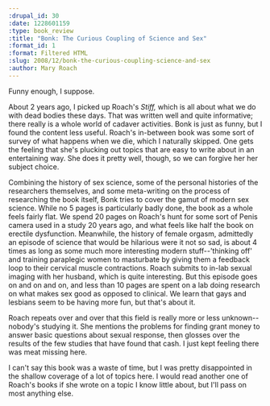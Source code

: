 ```yaml
--- 
:drupal_id: 30
:date: 1228601159
:type: book_review
:title: "Bonk: The Curious Coupling of Science and Sex"
:format_id: 1
:format: Filtered HTML
:slug: 2008/12/bonk-the-curious-coupling-science-and-sex
:author: Mary Roach
---
```

Funny enough, I suppose.

About 2 years ago, I picked up Roach's <i>Stiff,</i> which is all about what we do with dead bodies these days.  That was written well and quite informative; there really is a whole world of cadaver activities.  Bonk is just as funny, but I found the content less useful.  Roach's in-between book was some sort of survey of what happens when we die, which I naturally skipped.  One gets the feeling that she's plucking out topics that are easy to write about in an entertaining way.  She does it pretty well, though, so we can forgive her her subject choice.

Combining the history of sex science, some of the personal histories of the researchers themselves, and some meta-writing on the process of researching the book itself, Bonk tries to cover the gamut of modern sex science.  While no 5 pages is particularly badly done, the book as a whole feels fairly flat.  We spend 20 pages on Roach's hunt for some sort of Penis camera used in a study 20 years ago, and what feels like half the book on erectile dysfunction.  Meanwhile, the history of female orgasm, admittedly an episode of science that would be hilarious were it not so sad, is about 4 times as long as some much more interesting modern stuff--'thinking off' and training paraplegic women to masturbate by giving them a feedback loop to their cervical muscle contractions.  Roach submits to in-lab sexual imaging with her husband, which is quite interesting.  But this episode goes on and on and on, and less than 10 pages are spent on a lab doing research on what makes sex good as opposed to clinical.  We learn that gays and lesbians seem to be having more fun, but that's about it.

Roach repeats over and over that this field is really more or less unknown--nobody's studying it.  She mentions the problems for finding grant money to answer basic questions about sexual response, then glosses over the results of the few studies that have found that cash.  I just kept feeling there was meat missing here.

I can't say this book was a waste of time, but I was pretty disappointed in the shallow coverage of a lot of topics here.  I would read another one of Roach's books if she wrote on a topic I know little about, but I'll pass on most anything else.
